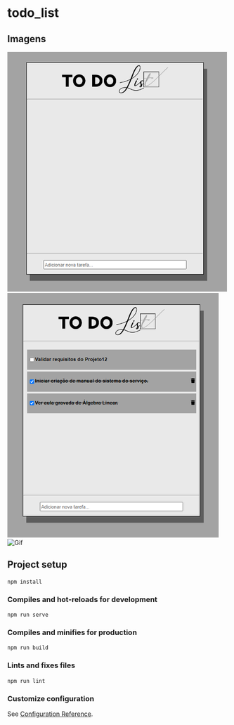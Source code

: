# todo_list

## Imagens
![Sem tarefa](public/img/1.png?raw=true)
![Com tarefa](public/img/2.png?raw=true)
![Gif](public/img/t.git?raw=true)


## Project setup
```
npm install
```

### Compiles and hot-reloads for development
```
npm run serve
```

### Compiles and minifies for production
```
npm run build
```

### Lints and fixes files
```
npm run lint
```

### Customize configuration
See [Configuration Reference](https://cli.vuejs.org/config/).
